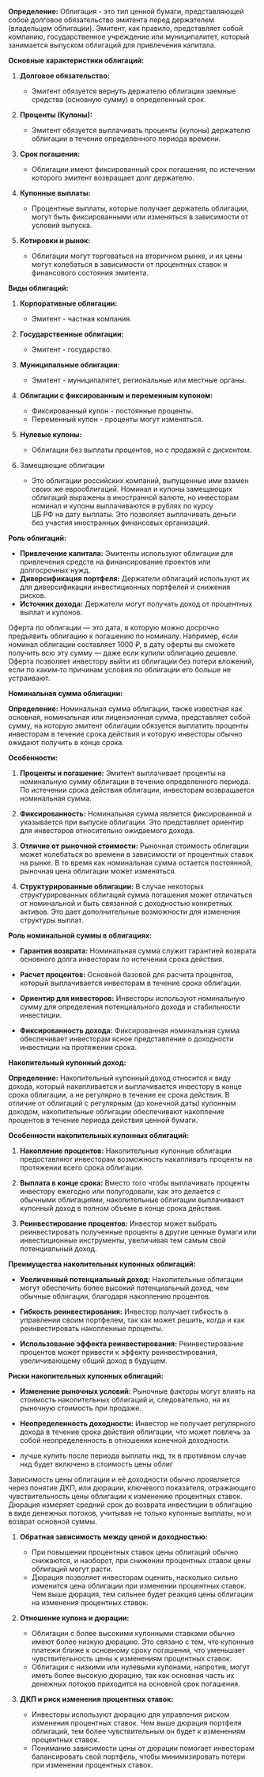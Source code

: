 **Определение:** Облигация - это тип ценной бумаги, представляющей собой долговое обязательство эмитента перед держателем (владельцем облигации). Эмитент, как правило, представляет собой компанию, государственное учреждение или муниципалитет, который занимается выпуском облигаций для привлечения капитала.

**Основные характеристики облигаций:**

1. **Долговое обязательство:**
    
    - Эмитент обязуется вернуть держателю облигации заемные средства (основную сумму) в определенный срок.
2. **Проценты (Купоны):**
    
    - Эмитент обязуется выплачивать проценты (купоны) держателю облигации в течение определенного периода времени.
3. **Срок погашения:**
    
    - Облигации имеют фиксированный срок погашения, по истечении которого эмитент возвращает долг держателю.
4. **Купонные выплаты:**
    
    - Процентные выплаты, которые получает держатель облигации, могут быть фиксированными или изменяться в зависимости от условий выпуска.
5. **Котировки и рынок:**
    
    - Облигации могут торговаться на вторичном рынке, и их цены могут колебаться в зависимости от процентных ставок и финансового состояния эмитента.

**Виды облигаций:**

1. **Корпоративные облигации:**
    
    - Эмитент - частная компания.
2. **Государственные облигации:**
    
    - Эмитент - государство.
3. **Муниципальные облигации:**
    
    - Эмитент - муниципалитет, региональные или местные органы.
4. **Облигации с фиксированным и переменным купоном:**
    
    - Фиксированный купон - постоянные проценты.
    - Переменный купон - проценты могут изменяться.
5. **Нулевые купоны:**
    
    - Облигации без выплаты процентов, но с продажей с дисконтом.
6. Замещающие облигации
	 - Это облигации российских компаний, выпущенные ими взамен своих же еврооблигаций. Номинал и купоны замещающих облигаций выражены в иностранной валюте, но инвесторам номинал и купоны выплачиваются в рублях по курсу ЦБ РФ на дату выплаты. Это позволяет выплачивать деньги без участия иностранных финансовых организаций. 

**Роль облигаций:**

- **Привлечение капитала:** Эмитенты используют облигации для привлечения средств на финансирование проектов или долгосрочных нужд.
- **Диверсификация портфеля:** Держатели облигаций используют их для диверсификации инвестиционных портфелей и снижения рисков.
- **Источник дохода:** Держатели могут получать доход от процентных выплат и купонов.


Оферта по облигации — это дата, в которую можно досрочно предъявить облигацию к погашению по номиналу. Например, если номинал облигации составляет 1000 ₽, в дату оферты вы сможете получить всю эту сумму — даже если купили облигацию дешевле. Оферта позволяет инвестору выйти из облигации без потери вложений, если по каким‑то причинам условия по облигации его больше не устраивают.


**Номинальная сумма облигации:**

**Определение:** Номинальная сумма облигации, также известная как основная, номинальная или лицензионная сумма, представляет собой сумму, на которую эмитент облигации обязуется выплатить проценты инвесторам в течение срока действия и которую инвесторы обычно ожидают получить в конце срока.

**Особенности:**

1. **Проценты и погашение:** Эмитент выплачивает проценты на номинальную сумму облигации в течение определенного периода. По истечении срока действия облигации, инвесторам возвращается номинальная сумма.
    
2. **Фиксированность:** Номинальная сумма является фиксированной и указывается при выпуске облигации. Это представляет ориентир для инвесторов относительно ожидаемого дохода.
    
3. **Отличие от рыночной стоимости:** Рыночная стоимость облигации может колебаться во времени в зависимости от процентных ставок на рынке. В то время как номинальная сумма остается постоянной, рыночная цена облигации может изменяться.
    
4. **Структурированные облигации:** В случае некоторых структурированных облигаций сумма погашения может отличаться от номинальной и быть связанной с доходностью конкретных активов. Это дает дополнительные возможности для изменения структуры выплат.
    

**Роль номинальной суммы в облигациях:**

- **Гарантия возврата:** Номинальная сумма служит гарантией возврата основного долга инвесторам по истечении срока действия.
    
- **Расчет процентов:** Основной базовой для расчета процентов, который выплачивается инвесторам в течение срока облигации.
    
- **Ориентир для инвесторов:** Инвесторы используют номинальную сумму для определения потенциального дохода и стабильности инвестиции.
    
- **Фиксированность дохода:** Фиксированная номинальная сумма обеспечивает инвесторам ясное представление о доходности инвестиции на протяжении срока.


**Накопительный купонный доход:**

**Определение:** Накопительный купонный доход относится к виду дохода, который накапливается и выплачивается инвестору в конце срока облигации, а не регулярно в течение ее срока действия. В отличие от облигаций с регулярным (до конечной даты) купонным доходом, накопительные облигации обеспечивают накопление процентов в течение периода действия ценной бумаги.

**Особенности накопительных купонных облигаций:**

1. **Накопление процентов:** Накопительные купонные облигации предоставляют инвесторам возможность накапливать проценты на протяжении всего срока облигации.
    
2. **Выплата в конце срока:** Вместо того чтобы выплачивать проценты инвестору ежегодно или полугодовали, как это делается с обычными облигациями, накопительные облигации выплачивают купонный доход в полном объеме в конце срока действия.
    
3. **Реинвестирование процентов:** Инвестор может выбрать реинвестировать полученные проценты в другие ценные бумаги или инвестиционные инструменты, увеличивая тем самым свой потенциальный доход.
    

**Преимущества накопительных купонных облигаций:**

- **Увеличенный потенциальный доход:** Накопительные облигации могут обеспечить более высокий потенциальный доход, чем обычные облигации, благодаря накоплению процентов.
    
- **Гибкость реинвестирования:** Инвестор получает гибкость в управлении своим портфелем, так как может решить, когда и как реинвестировать накопленные проценты.
    
- **Использование эффекта реинвестирования:** Реинвестирование процентов может привести к эффекту реинвестирования, увеличивающему общий доход в будущем.
    

**Риски накопительных купонных облигаций:**

- **Изменение рыночных условий:** Рыночные факторы могут влиять на стоимость накопительных облигаций и, следовательно, на их рыночную стоимость при продаже.
    
- **Неопределенность доходности:** Инвестор не получает регулярного дохода в течение срока действия облигации, что может повлечь за собой неопределенность в отношении конечной доходности.
- лучше купить после периода выплаты нкд, тк в противном случае нкд будет включено в стоимость цены облиг



Зависимость цены облигации и её доходности обычно проявляется через понятие ДКП, или дюрации, ключевого показателя, отражающего чувствительность цены облигации к изменению процентных ставок. Дюрация измеряет средний срок до возврата инвестиции в облигацию в виде денежных потоков, учитывая не только купонные выплаты, но и возврат основной суммы.

1. **Обратная зависимость между ценой и доходностью:**
    
    - При повышении процентных ставок цены облигаций обычно снижаются, и наоборот, при снижении процентных ставок цены облигаций могут расти.
    - Дюрация позволяет инвесторам оценить, насколько сильно изменится цена облигации при изменении процентных ставок. Чем выше дюрация, тем сильнее будет реакция цены облигации на изменения процентных ставок.
2. **Отношение купона и дюрации:**
    
    - Облигации с более высокими купонными ставками обычно имеют более низкую дюрацию. Это связано с тем, что купонные платежи ближе к основному сроку погашения, что уменьшает чувствительность цены к изменениям процентных ставок.
    - Облигации с низкими или нулевыми купонами, напротив, могут иметь более высокую дюрацию, так как основная часть их денежных потоков приходится на основной срок погашения.
3. **ДКП и риск изменения процентных ставок:**
    
    - Инвесторы используют дюрацию для управления риском изменения процентных ставок. Чем выше дюрация портфеля облигаций, тем более чувствительным он будет к изменениям процентных ставок.
    - Понимание зависимости цены от дюрации помогает инвесторам балансировать свой портфель, чтобы минимизировать потери при изменении процентных ставок.